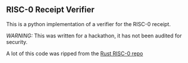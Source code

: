 RISC-0 Receipt Verifier
----------------------

This is a python implementation of a verifier for the RISC-0 receipt. 


*WARNING:* This was written for a hackathon, it has not been audited for security.

A lot of this code was ripped from the [Rust RISC-0 repo](https://github.com/risc0/risc0) 




